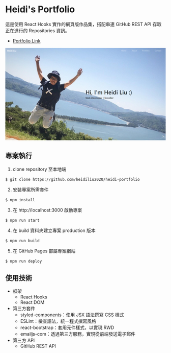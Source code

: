 # Heidi's Portfolio

這是使用 React Hooks 實作的網頁版作品集，搭配串連 GitHub REST API 存取正在進行的 Repositories 資訊。

- [Portfolio Link](https://heidiliu2020.github.io/heidi-portfolio/)

![](https://github.com/heidiliu2020/heidi-portfolio/blob/master/portfolio.png)

## 專案執行

1. clone repository 至本地端

```
$ git clone https://github.com/heidiliu2020/heidi-portfolio
```

2. 安裝專案所需套件

```
$ npm install
```

3. 在 http://localhost:3000 啟動專案

```
$ npm run start
```

4. 在 build 資料夾建立專案 production 版本

```
$ npm run build
```

5. 在 GitHub Pages 部屬專案網站

```
$ npm run deploy
```

## 使用技術

- 框架
  - React Hooks
  - React DOM
- 第三方套件
  - styled-components：使用 JSX 語法撰寫 CSS 樣式
  - ESLint：檢查語法，統一程式撰寫風格
  - react-bootstrap：套用元件樣式，以實現 RWD
  - emailjs-com：透過第三方服務，實現從前端發送電子郵件
- 第三方 API
  - GitHub REST API
